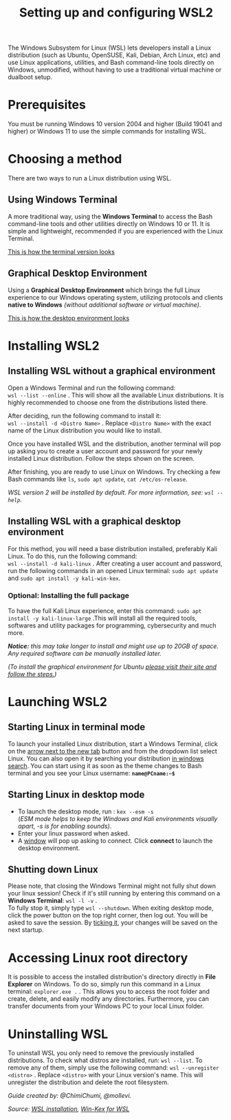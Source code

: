 ﻿---
title: "Setting up and configuring WSL2"
tags:
    - wsl2
    - windows linux
    - subsystem
    - wsl distro
    - win-kex
---

The Windows Subsystem for Linux (WSL) lets developers install a Linux distribution (such as Ubuntu, OpenSUSE, Kali, Debian, Arch Linux, etc) and use Linux applications, utilities, and Bash command-line tools directly on Windows, unmodified, without having to use a traditional virtual machine or dualboot setup.

#  Prerequisites

You must be running Windows 10 version 2004 and higher (Build 19041 and higher) or Windows 11 to use the simple commands for installing WSL.

# Choosing a method

There are two ways to run a Linux distribution using WSL. 

## Using Windows Terminal

A more traditional way, using the **Windows Terminal** to access the Bash command-line tools and other utilities directly on Windows 10 or 11. It is simple and lightweight, recommended if you are experienced with the Linux Terminal.
 
 [This is how the terminal version looks](https://i.imgur.com/X1tn84o.png)

## Graphical Desktop Environment

Using a **Graphical Desktop Environment** which brings the full Linux experience to our Windows operating system, utilizing protocols and clients **native to Windows** *(without additional software or virtual machine)*.
 
 [This is how the desktop environment looks](https://i.imgur.com/5HBjVl4.png)

# Installing WSL2

## Installing WSL without a graphical environment

Open a Windows Terminal and run the following command: <br>
`wsl --list --online` . This will show all the available Linux distributions. It is highly recommended to choose one from the distributions listed there.

After deciding, run the following command to install it: <br>
`wsl --install -d <Distro Name>` . Replace `<Distro Name>` with the exact name of the Linux distribution you would like to install.

Once you have installed WSL and the distribution, another terminal will pop up asking you to create a user account and password for your newly installed Linux distribution. Follow the steps shown on the screen.

After finishing, you are ready to use Linux on Windows. Try checking a few Bash commands like 
`ls`, `sudo apt update`, `cat /etc/os-release`.

*WSL version 2 will be installed by default. For more information, see: `wsl --help`.*

## Installing WSL with a graphical desktop environment
For this method, you will need a base distribution installed, preferably Kali Linux. To do this, run the following command: <br>
`wsl --install -d kali-linux` . After creating a user account and password, run the following commands in an opened Linux terminal: `sudo apt update`  and `sudo apt install -y kali-win-kex`.


### Optional: Installing the full package
To have the full Kali Linux experience, enter this command: `sudo apt install -y kali-linux-large` .This will install all the required tools, softwares and utility packages for programming, cybersecurity and much more. 

***Notice:*** *this may take longer to install and might use up to 20GB of space. Any required software can be manually installed later.*
 

*(To install the graphical environment for Ubuntu [please visit their site and follow the steps.](https://ubuntu.com/tutorials/install-ubuntu-on-wsl2-on-windows-11-with-gui-support#1-overview))*

# Launching WSL2

## Starting Linux in terminal mode
To launch your installed Linux distribution, start a Windows Terminal, click on the [arrow next to the new tab](https://i.imgur.com/aLcHvrC.png) button and from the dropdown list select Linux. You can also open it by searching your distribution [in windows search](https://i.imgur.com/iT4w9za.png).
You can start using it as soon as the theme changes to Bash terminal and you see your Linux username: 
**`name@PCname:~$`**

## Starting Linux in desktop mode
 
- To launch the desktop mode, run : `kex --esm -s` <br> (*ESM mode helps to keep the Windows and Kali environments visually apart,  -s is for enabling sounds)*. 
- Enter your linux password when asked.
- A [window](https://www.kali.org/docs/wsl/win-kex-esm/RDP-Message-1.png) will pop up asking to connect. Click **connect** to launch the desktop environment.

## Shutting down Linux 
Please note, that closing the Windows Terminal might not fully shut down your linux session! Check if it's still running by entering this command on a **Windows Terminal**: `wsl -l -v` .<br> To fully stop it, simply type `wsl --shutdown`. 
When exiting desktop mode, click the power button on the top right corner, then log out. You will be asked to save the session. By [ticking it](https://i.imgur.com/u8z1008.png), your changes will be saved on the next startup.

# Accessing Linux root directory

It is possible to access the installed distribution's directory directly in **File Explorer** on Windows. To do so, simply run this command in a Linux terminal: `explorer.exe .` . This allows you to access the root folder and create, delete, and easily modify any directories. Furthermore, you can transfer documents from your Windows PC to your local Linux folder.

# Uninstalling WSL
To uninstall WSL you only need to remove the previously installed distributions. To check what distros are installed, run: 
`wsl --list`. To remove any of them, simply use the following command: `wsl --unregister <distro>` . Replace `<distro>` with your Linux version's name. This will unregister the distribution and delete the root filesystem.


_Guide created by: @ChimiChumi, @mollevi._

_Source: [WSL installation](https://learn.microsoft.com/en-us/windows/wsl/install), [Win-Kex for WSL](https://www.kali.org/docs/wsl/win-kex/)_
